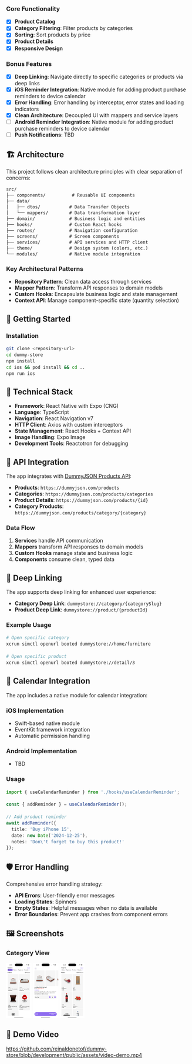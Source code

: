 ### Core Functionality
- [x] **Product Catalog**
- [x] **Category Filtering**: Filter products by categories
- [x] **Sorting**: Sort products by price
- [x] **Product Details**
- [x] **Responsive Design**

### Bonus Features
- [x] **Deep Linking**: Navigate directly to specific categories or products via deep links
- [x] **iOS Reminder Integration**: Native module for adding product purchase reminders to device calendar
- [x] **Error Handling**: Error handling by interceptor, error states and loading indicators
- [x] **Clean Architecture**: Decoupled UI with mappers and service layers
- [ ] **Android Reminder Integration**: Native module for adding product purchase reminders to device calendar
- [ ] **Push Notifications**: TBD

## 🏗️ Architecture

This project follows clean architecture principles with clear separation of concerns:

```
src/
├── components/          # Reusable UI components
├── data/
│   ├── dtos/           # Data Transfer Objects
│   └── mappers/        # Data transformation layer
├── domain/             # Business logic and entities
├── hooks/              # Custom React hooks
├── routes/             # Navigation configuration
├── screens/            # Screen components
├── services/           # API services and HTTP client
├── theme/              # Design system (colors, etc.)
└── modules/  			# Native module integration
```

### Key Architectural Patterns
- **Repository Pattern**: Clean data access through services
- **Mapper Pattern**: Transform API responses to domain models
- **Custom Hooks**: Encapsulate business logic and state management
- **Context API**: Manage component-specific state (quantity selection)

## 🚀 Getting Started

### Installation

   ```bash
   git clone <repository-url>
   cd dummy-store
   npm install
   cd ios && pod install && cd ..
   npm run ios
   ```
## 🔧 Technical Stack

- **Framework**: React Native with Expo (CNG)
- **Language**: TypeScript
- **Navigation**: React Navigation v7
- **HTTP Client**: Axios with custom interceptors
- **State Management**: React Hooks + Context API
- **Image Handling**: Expo Image
- **Development Tools**: Reactotron for debugging

## 📡 API Integration

The app integrates with [DummyJSON Products API](https://dummyjson.com/):

- **Products**: `https://dummyjson.com/products`
- **Categories**: `https://dummyjson.com/products/categories`
- **Product Details**: `https://dummyjson.com/products/{id}`
- **Category Products**: `https://dummyjson.com/products/category/{category}`

### Data Flow
1. **Services** handle API communication
2. **Mappers** transform API responses to domain models
3. **Custom Hooks** manage state and business logic
4. **Components** consume clean, typed data

## 🔗 Deep Linking

The app supports deep linking for enhanced user experience:

- **Category Deep Link**: `dummystore://category/{categorySlug}`
- **Product Deep Link**: `dummystore://product/{productId}`

### Example Usage
```bash
# Open specific category
xcrun simctl openurl booted dummystore://home/furniture

# Open specific product
xcrun simctl openurl booted dummystore://detail/3

```

## 📅 Calendar Integration

The app includes a native module for calendar integration:

### iOS Implementation
- Swift-based native module
- EventKit framework integration
- Automatic permission handling

### Android Implementation
- TBD

### Usage
```typescript
import { useCalendarReminder } from './hooks/useCalendarReminder';

const { addReminder } = useCalendarReminder();

// Add product reminder
await addReminder({
  title: 'Buy iPhone 15',
  date: new Date('2024-12-25'),
  notes: 'Don\'t forget to buy this product!'
});
```
## 🛡️ Error Handling

Comprehensive error handling strategy:

- **API Errors**: User-friendly error messages
- **Loading States**: Spinners
- **Empty States**: Helpful messages when no data is available
- **Error Boundaries**: Prevent app crashes from component errors


## 🖼️ Screenshots

### Category View
<img src="https://github.com/reinaldonetof/dummy-store/blob/development/public/assets/pic-category.png" alt="Category View"  height="150"/>

<img src="https://github.com/reinaldonetof/dummy-store/blob/development/public/assets/pic-detail.png" alt="Product Detail" height="150"/>

<img src="https://github.com/reinaldonetof/dummy-store/blob/development/public/assets/pic-pagination.png" alt="Pagination" height="150"/>

## 🎥 Demo Video

https://github.com/reinaldonetof/dummy-store/blob/development/public/assets/video-demo.mp4


